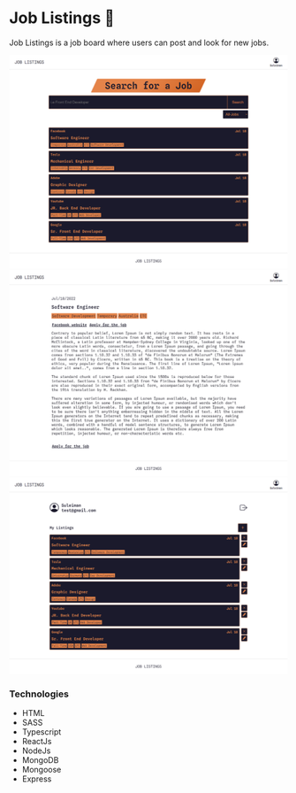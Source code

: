 # Job Listings 💼

Job Listings is a job board where users can post and look for new jobs.

![Alt text](./site-homepage-image.png)
![Alt text](./site-listingpage-image.png)
![Alt text](./site-userpage-image.png)


### Technologies
- HTML
- SASS 
- Typescript 
- ReactJs
- NodeJs
- MongoDB
- Mongoose
- Express

